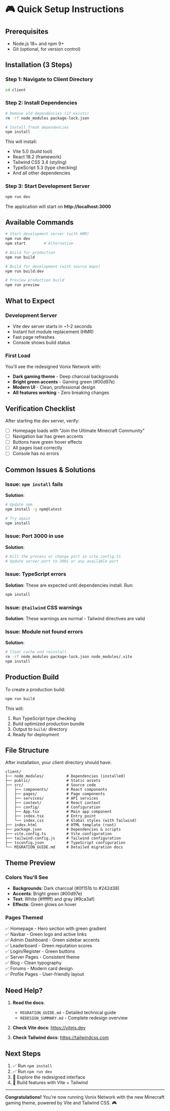 # 🎮 Quick Setup Instructions

## Prerequisites
- Node.js 18+ and npm 9+
- Git (optional, for version control)

## Installation (3 Steps)

### Step 1: Navigate to Client Directory
```bash
cd client
```

### Step 2: Install Dependencies
```bash
# Remove old dependencies (if exists)
rm -rf node_modules package-lock.json

# Install fresh dependencies
npm install
```

This will install:
- Vite 5.0 (build tool)
- React 18.2 (framework)
- Tailwind CSS 3.4 (styling)
- TypeScript 5.3 (type checking)
- And all other dependencies

### Step 3: Start Development Server
```bash
npm run dev
```

The application will start on **http://localhost:3000**

## Available Commands

```bash
# Start development server (with HMR)
npm run dev
npm start        # Alternative

# Build for production
npm run build

# Build for development (with source maps)
npm run build:dev

# Preview production build
npm run preview
```

## What to Expect

### Development Server
- Vite dev server starts in ~1-2 seconds
- Instant hot module replacement (HMR)
- Fast page refreshes
- Console shows build status

### First Load
You'll see the redesigned Vonix Network with:
- **Dark gaming theme** - Deep charcoal backgrounds
- **Bright green accents** - Gaming green (#00d97e)
- **Modern UI** - Clean, professional design
- **All features working** - Zero breaking changes

## Verification Checklist

After starting the dev server, verify:
- [ ] Homepage loads with "Join the Ultimate Minecraft Community"
- [ ] Navigation bar has green accents
- [ ] Buttons have green hover effects
- [ ] All pages load correctly
- [ ] Console has no errors

## Common Issues & Solutions

### Issue: `npm install` fails
**Solution**: 
```bash
# Update npm
npm install -g npm@latest

# Try again
npm install
```

### Issue: Port 3000 in use
**Solution**:
```bash
# Kill the process or change port in vite.config.ts
# Update server.port to 3001 or any available port
```

### Issue: TypeScript errors
**Solution**: These are expected until dependencies install. Run:
```bash
npm install
```

### Issue: `@tailwind` CSS warnings
**Solution**: These warnings are normal - Tailwind directives are valid

### Issue: Module not found errors
**Solution**:
```bash
# Clear cache and reinstall
rm -rf node_modules package-lock.json node_modules/.vite
npm install
```

## Production Build

To create a production build:

```bash
npm run build
```

This will:
1. Run TypeScript type checking
2. Build optimized production bundle
3. Output to `build/` directory
4. Ready for deployment

## File Structure

After installation, your client directory should have:
```
client/
├── node_modules/          # Dependencies (installed)
├── public/                # Static assets
├── src/                   # Source code
│   ├── components/        # React components
│   ├── pages/             # Page components
│   ├── services/          # API services
│   ├── context/           # React context
│   ├── config/            # Configuration
│   ├── App.tsx            # Main app component
│   ├── index.tsx          # Entry point
│   └── index.css          # Global styles (with Tailwind)
├── index.html             # HTML template (root)
├── package.json           # Dependencies & scripts
├── vite.config.ts         # Vite configuration
├── tailwind.config.js     # Tailwind configuration
├── tsconfig.json          # TypeScript configuration
└── MIGRATION_GUIDE.md     # Detailed migration docs
```

## Theme Preview

### Colors You'll See
- **Backgrounds**: Dark charcoal (#0f151b to #242d38)
- **Accents**: Bright green (#00d97e)
- **Text**: White (#ffffff) and gray (#9ca3af)
- **Effects**: Green glows on hover

### Pages Themed
✅ Homepage - Hero section with green gradient  
✅ Navbar - Green logo and active links  
✅ Admin Dashboard - Green sidebar accents  
✅ Leaderboard - Green reputation scores  
✅ Login/Register - Green buttons  
✅ Server Pages - Consistent theme  
✅ Blog - Clean typography  
✅ Forums - Modern card design  
✅ Profile Pages - User-friendly layout  

## Need Help?

1. **Read the docs**:
   - `MIGRATION_GUIDE.md` - Detailed technical guide
   - `REDESIGN_SUMMARY.md` - Complete redesign overview

2. **Check Vite docs**: https://vitejs.dev
3. **Check Tailwind docs**: https://tailwindcss.com

## Next Steps

1. ✅ Run `npm install`
2. ✅ Run `npm run dev`
3. 🎉 Explore the redesigned interface
4. 🚀 Build features with Vite + Tailwind

---

**Congratulations!** You're now running Vonix Network with the new Minecraft gaming theme, powered by Vite and Tailwind CSS. 🎮
